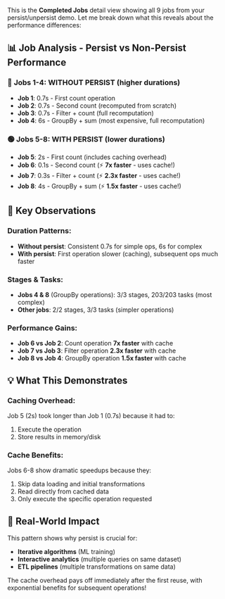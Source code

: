 This is the **Completed Jobs** detail view showing all 9 jobs from your persist/unpersist demo. Let me break down what this reveals about the performance differences:

## 📊 **Job Analysis - Persist vs Non-Persist Performance**

### 🔴 **Jobs 1-4: WITHOUT PERSIST** (higher durations)
- **Job 1**: 0.7s - First count operation
- **Job 2**: 0.7s - Second count (recomputed from scratch)
- **Job 3**: 0.7s - Filter + count (full recomputation)
- **Job 4**: 6s - GroupBy + sum (most expensive, full recomputation)

### 🟢 **Jobs 5-8: WITH PERSIST** (lower durations)
- **Job 5**: 2s - First count (includes caching overhead)
- **Job 6**: 0.1s - Second count (⚡ **7x faster** - uses cache!)
- **Job 7**: 0.3s - Filter + count (⚡ **2.3x faster** - uses cache!)
- **Job 8**: 4s - GroupBy + sum (⚡ **1.5x faster** - uses cache!)

## 🎯 **Key Observations**

### **Duration Patterns**:
- **Without persist**: Consistent 0.7s for simple ops, 6s for complex
- **With persist**: First operation slower (caching), subsequent ops much faster

### **Stages & Tasks**:
- **Jobs 4 & 8** (GroupBy operations): 3/3 stages, 203/203 tasks (most complex)
- **Other jobs**: 2/2 stages, 3/3 tasks (simpler operations)

### **Performance Gains**:
- **Job 6 vs Job 2**: Count operation **7x faster** with cache
- **Job 7 vs Job 3**: Filter operation **2.3x faster** with cache
- **Job 8 vs Job 4**: GroupBy operation **1.5x faster** with cache

## 💡 **What This Demonstrates**

### **Caching Overhead**:
Job 5 (2s) took longer than Job 1 (0.7s) because it had to:
1. Execute the operation
2. Store results in memory/disk

### **Cache Benefits**:
Jobs 6-8 show dramatic speedups because they:
1. Skip data loading and initial transformations
2. Read directly from cached data
3. Only execute the specific operation requested

## 🚀 **Real-World Impact**

This pattern shows why persist is crucial for:
- **Iterative algorithms** (ML training)
- **Interactive analytics** (multiple queries on same dataset)
- **ETL pipelines** (multiple transformations on same data)

The cache overhead pays off immediately after the first reuse, with exponential benefits for subsequent operations!
